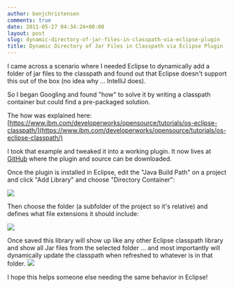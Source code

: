 ```yaml
---
author: benjchristensen
comments: true
date: 2011-05-27 04:34:24+00:00
layout: post
slug: dynamic-directory-of-jar-files-in-classpath-via-eclipse-plugin
title: Dynamic Directory of Jar Files in Classpath via Eclipse Plugin
---
```


I came across a scenario where I needed Eclipse to dynamically add a folder of jar files to the classpath and found out that Eclipse doesn't support this out of the box (no idea why ... IntelliJ does).

So I began Googling and found "how" to solve it by writing a classpath container but could find a pre-packaged solution.

The how was explained here: [https://www.ibm.com/developerworks/opensource/tutorials/os-eclipse-classpath/](https://www.ibm.com/developerworks/opensource/tutorials/os-eclipse-classpath/)

I took that example and tweaked it into a working plugin. It now lives at [GitHub](https://github.com/benjchristensen/SimpleDirectoryContainer_EclipsePlugin) where the plugin and source can be downloaded.

Once the plugin is installed in Eclipse, edit the "Java Build Path" on a project and click "Add Library" and choose "Directory Container":

[![](http://benjchristensen.files.wordpress.com/2011/05/add-library.png?w=800)](http://benjchristensen.files.wordpress.com/2011/05/add-library.png)

Then choose the folder (a subfolder of the project so it's relative) and defines what file extensions it should include:

[![](http://benjchristensen.files.wordpress.com/2011/05/creating-library.png?w=800)](http://benjchristensen.files.wordpress.com/2011/05/creating-library.png)

Once saved this library will show up like any other Eclipse classpath library and show all Jar files from the selected folder ... and most importantly will dynamically update the classpath when refreshed to whatever is in that folder.
[![](http://benjchristensen.files.wordpress.com/2011/05/directory-classpath.png?w=800)](http://benjchristensen.files.wordpress.com/2011/05/directory-classpath.png)

I hope this helps someone else needing the same behavior in Eclipse!

